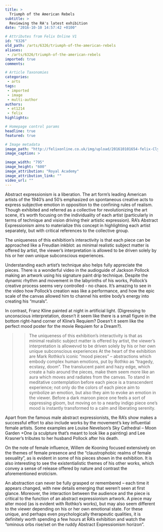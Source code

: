 ```yaml
---
title: >
  Triumph of the American Rebels
subtitle: >
  Reviewing the RA's latest exhibition
date: "2016-10-10 14:57:42 +0100"

# Attributes from Felix Online V1
id: "6326"
old_path: /arts/6326/triumph-of-the-american-rebels
aliases:
 - /arts/6326/triumph-of-the-american-rebels
imported: true
comments:

# Article Taxonomies
categories:
 - arts
tags:
 - imported
 - image
 - multi-author
authors:
 - et1214
 - felix
highlights:

# Homepage control params
headline: true
featured: true

# Image metadata
image_path: "http://felixonline.co.uk/img/upload/201610101654-felix-Clyfford-Still-PH-950-1-795x600.jpg"
image_caption: >

image_width: "795"
image_height: "600"
image_attribution: "Royal Academy"
image_attribution_link: ""
video_url: ""
---
```


Abstract expressionism is a liberation. The art form’s leading American artists of the 1940’s and 50’s emphasized on spontaneous creative acts to express subjective emotion in opposition to the confining rules of realism. Though exhibited and referred as a collective for revolutionizing the art scene, it’s worth focusing on the individuality of each artist (particularly in terms of technique and vision driving their artistic expression). RA’s Abstract Expressionism aims to materialize this concept in highlighting each artist separately, but with critical references to the collective group.

The uniqueness of this exhibition’s interactivity is that each piece can be approached like a Freudian inkblot: as minimal realistic subject matter is offered by artist, the viewer’s interpretation is allowed to be driven solely by his or her own unique subconscious experiences.

Understanding each artist’s technique also helps fully appreciate the pieces. There is a wonderful video in the audioguide of Jackson Pollock making an artwork using his signature paint drip technique. Despite the dynamic rhythm and movement in the labyrinths of his works, Pollock’s creative process seems very controlled - no chaos. It’s amazing to see in the video how Pollock’s creation was like a performance, and how the epic scale of the canvas allowed him to channel his entire body’s energy into creating his “murals”.

In contrast, Franz Kline painted at night in artificial light. (Digressing to unconscious interpretation, doesn’t it seem like there is a small figure in the bottom right-hand corner of Kline’s Requiem? Doesn’t it seem like the perfect mood poster for the movie Requiem for a Dream?).
> > The uniqueness of this exhibition’s interactivity is that as minimal realistic subject matter is offered by artist, the viewer’s interpretation is allowevvd to be driven solely by his or her own unique subconscious experiences
At the heart of the exhibition are Mark Rothko’s iconic “mood pieces” – abstractions which embody complex human emotions, put by Rothko as “tragedy, ecstasy, doom”. The translucent paint and hazy edge, which create a halo around the pieces, make them seem more like an aura which moves and radiates from the canvas. To stand in meditative contemplation before each piece is a transcendent experience; not only do the colors of each piece aim to symbolize an emotion, but also they aim to evoke an emotion in the viewer. Before a dark maroon piece one feels a sort of oppressing gloom, but moving on to a nearby indigo piece one’s mood is instantly transformed to a calm and liberating serenity.

Apart from the famous male abstract expressionists, the RA’s show makes a successful effort to also include works by the movement’s key influential female artists. Some examples are Louise Nevelson’s Sky Cathedral – Moon Garden +One (a sculpture that’s meant to look like a painting) and Lee Krasner’s tributes to her husband Pollock after his death.

On the note of female influence, Willem de Kooning focused extensively on the themes of female presence and the “claustrophobic realms of female sexuality”, as is evident in some of his pieces shown in the exhibition. It is also interesting to see the existentialistic themes of his other works, which convey a sense of release offered by nature and contrast the aforementioned eroticism.

An abstraction can never be fully grasped or remembered – each time it appears changed, with new details emerging that weren’t seen at first glance. Moreover, the interaction between the audience and the piece is critical to the function of an abstract expressionism artwork. A piece may alter mood (as is evident with Rothko’s works), but may also seem different to the viewer depending on his or her own emotional state. For these unique, and perhaps even psychologically therapeutic qualities, it is definitely worth spending a few hours at RA’s exhibition and watch the “ominous orbs rise/set on the ruddy Abstract Expressionism horizon”.
